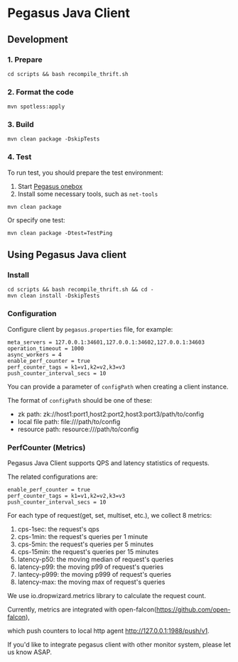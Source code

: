 <!--
Licensed to the Apache Software Foundation (ASF) under one
or more contributor license agreements.  See the NOTICE file
distributed with this work for additional information
regarding copyright ownership.  The ASF licenses this file
to you under the Apache License, Version 2.0 (the
"License"); you may not use this file except in compliance
with the License.  You may obtain a copy of the License at

http://www.apache.org/licenses/LICENSE-2.0

Unless required by applicable law or agreed to in writing,
software distributed under the License is distributed on an
"AS IS" BASIS, WITHOUT WARRANTIES OR CONDITIONS OF ANY
KIND, either express or implied.  See the License for the
specific language governing permissions and limitations
under the License.
-->

# Pegasus Java Client

## Development

### 1. Prepare

```
cd scripts && bash recompile_thrift.sh
```

### 2. Format the code

```
mvn spotless:apply
```

### 3. Build

```
mvn clean package -DskipTests
```

### 4. Test

To run test, you should prepare the test environment:
1. Start [Pegasus onebox](https://pegasus.apache.org/overview/onebox/)
2. Install some necessary tools, such as `net-tools`

```
mvn clean package
```

Or specify one test:

```
mvn clean package -Dtest=TestPing
```

## Using Pegasus Java client

### Install

```
cd scripts && bash recompile_thrift.sh && cd -
mvn clean install -DskipTests
```

### Configuration

Configure client by `pegasus.properties` file, for example:

```
meta_servers = 127.0.0.1:34601,127.0.0.1:34602,127.0.0.1:34603
operation_timeout = 1000
async_workers = 4
enable_perf_counter = true
perf_counter_tags = k1=v1,k2=v2,k3=v3
push_counter_interval_secs = 10
```

You can provide a parameter of `configPath` when creating a client instance.

The format of `configPath` should be one of these:
* zk path: zk://host1:port1,host2:port2,host3:port3/path/to/config
* local file path: file:///path/to/config
* resource path: resource:///path/to/config

### PerfCounter (Metrics)

Pegasus Java Client supports QPS and latency statistics of requests.

The related configurations are:

```
enable_perf_counter = true
perf_counter_tags = k1=v1,k2=v2,k3=v3
push_counter_interval_secs = 10
```

For each type of request(get, set, multiset, etc.), we collect 8 metrics:
1. cps-1sec: the request's qps
2. cps-1min: the request's queries per 1 minute
3. cps-5min: the request's queries per 5 minutes
4. cps-15min: the request's queries per 15 minutes
5. latency-p50: the moving median of request's queries
6. latency-p99: the moving p99 of request's queries
7. lantecy-p999: the moving p999 of request's queries
8. latency-max: the moving max of request's queries

We use io.dropwizard.metrics library to calculate the request count.

Currently, metrics are integrated with open-falcon(https://github.com/open-falcon),
<!-- markdown-link-check-disable -->
which push counters to local http agent http://127.0.0.1:1988/push/v1.
<!-- markdown-link-check-enable-->

If you'd like to integrate pegasus client with other monitor system, please let us know ASAP.

